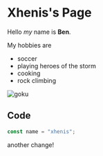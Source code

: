 # Xhenis's Page

Hello _my_ name is **Ben**.

My hobbies are

- soccer
- playing heroes of the storm
- cooking
- rock climbing

![goku](https://static.wikia.nocookie.net/p__/images/8/81/Goku_Super_Hero_Infobox.png/revision/latest?cb=20220220034848&path-prefix=protagonist)

## Code

```js
const name = "xhenis";
```

another change!
